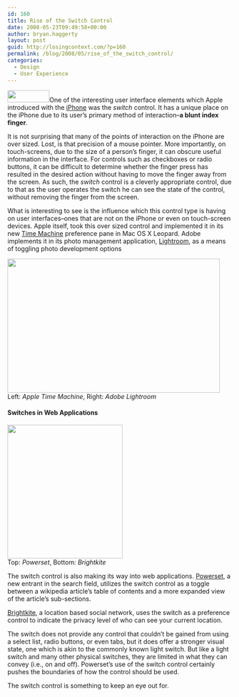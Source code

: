 ```yaml
---
id: 160
title: Rise of the Switch Control
date: 2008-05-23T09:49:58+00:00
author: bryan.haggerty
layout: post
guid: http://losingcontext.com/?p=160
permalink: /blog/2008/05/rise_of_the_switch_control/
categories:
  - Design
  - User Experience
---
```

 <img src="http://bryanhaggerty.com/blog/wp-content/uploads/2008/05/iphone-switch.gif" alt="" title="iphone-switch" width="94" height="27" class="icon-left" />One of the interesting user interface elements which Apple introduced with the [iPhone](http://www.apple.com/iphone/) was the _switch_ control. It has a unique place on the iPhone due to its user&#8217;s primary method of interaction&#8211;**a blunt index finger**.

It is not surprising that many of the points of interaction on the iPhone are over sized. Lost, is that precision of a mouse pointer. More importantly, on touch-screens, due to the size of a person&#8217;s finger, it can obscure useful information in the interface. For controls such as checkboxes or radio buttons, it can be difficult to determine whether the finger press has resulted in the desired action without having to move the finger away from the screen. As such, the _switch_ control is a cleverly appropriate control, due to that as the user operates the switch he can see the state of the control, without removing the finger from the screen.

What is interesting to see is the influence which this control type is having on user interfaces&#8211;ones that are not on the iPhone or even on touch-screen devices. Apple itself, took this over sized control and implemented it in its new [Time Machine](http://www.apple.com/macosx/features/timemachine.html) preference pane in Mac OS X Leopard. Adobe implements it in its photo management application, [Lightroom](http://www.adobe.com/products/photoshoplightroom/), as a means of toggling photo development options

<p class="figure-centered">
  <img src="http://bryanhaggerty.com/blog/wp-content/uploads/2008/05/time-machine_lightroom.jpg" alt="" title="time-machine_lightroom" width="476" height="301" /><br />Left: <em>Apple Time Machine</em>, Right: <em>Adobe Lightroom</em>
</p>

#### Switches in Web Applications

<p class="figure-right">
  <img src="http://bryanhaggerty.com/blog/wp-content/uploads/2008/05/powerset_brightkite-258x300.gif" alt="" title="powerset_brightkite" width="258" height="300" /><br />Top: <em>Powerset</em>, Bottom: <em>Brightkite</em>
</p>

The switch control is also making its way into web applications. [Powerset](http://www.powerset.com), a new entrant in the search field, utilizes the switch control as a toggle between a wikipedia article&#8217;s table of contents and a more expanded view of the article&#8217;s sub-sections.

[Brightkite](http://www.brightkite.com), a location based social network, uses the switch as a preference control to indicate the privacy level of who can see your current location.

The switch does not provide any control that couldn&#8217;t be gained from using a select list, radio buttons, or even tabs, but it does offer a stronger visual state, one which is akin to the commonly known light switch. But like a light switch and many other physical switches, they are limited in what they can convey (i.e., on and off). Powerset&#8217;s use of the switch control certainly pushes the boundaries of how the control should be used.

The switch control is something to keep an eye out for.